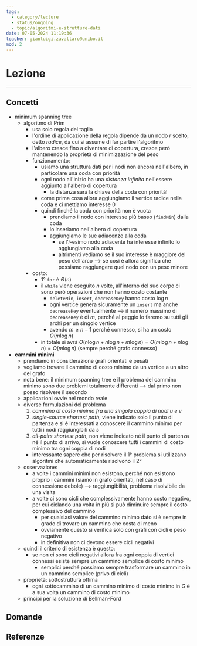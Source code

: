 ```yaml
---
tags:
  - category/lecture
  - status/ongoing
  - topic/algoritmi-e-strutture-dati
date: 07-05-2024 11:19:36
teacher: gianluigi.zavattaro@unibo.it
mod: 2
---
```

# Lezione
---
## Concetti
- minimum spanning tree
	- algoritmo di Prim
		- usa solo regola del taglio
		- l'ordine di applicazione della regola dipende da un nodo $r$ scelto, detto _radice_, da cui si assume di far partire l'algoritmo
		- l'albero cresce fino a diventare di copertura, cresce però mantenendo la proprietà di minimizzazione del peso
		- funzionamento:
			- usiamo una struttura dati per i nodi non ancora nell'albero, in particolare una coda con priorità
			- ogni nodo all'inizio ha una _distanza infinita_ nell'essere aggiunto all'albero di copertura
				- la distanza sarà la chiave della coda con priorità!
			- come prima cosa allora aggiungiamo il vertice radice nella coda e ci mettiamo interesse 0
			- quindi finché la coda con priorità non è vuota
				- prendiamo il nodo con interesse più basso (`findMin`) dalla coda
				- lo inseriamo nell'albero di copertura
				- aggiungiamo le sue adiacenze alla coda
					- se l'$i$-esimo nodo adiacente ha interesse infinito lo aggiungiamo alla coda
					- altrimenti vediamo se il suo interesse è maggiore del peso dell'arco --> se così è allora significa che possiamo raggiungere quel nodo con un peso minore
		- costo:
			- 1° `for` è $\Theta(n)$
			- il `while` viene eseguito $n$ volte, all'interno del suo corpo ci sono però operazioni che non hanno costo costante
				- `deleteMin`, `insert`, `decreaseKey` hanno costo $\log{n}$
				- ogni vertice genera sicuramente un `insert` ma anche `decreaseKey` eventualmente --> il numero massimo di `decreaseKey` è di $m$, perché al peggio lo faremo su tutti gli archi per un singolo vertice
				- avendo $m \geq n - 1$ perché connesso, si ha un costo $O(m\log{n})$
			- in totale si avrà $O(n \log{n} + n\log{n} + m\log{n}) = O(m\log{n} + n\log{n}) = O(m\log{n})$ (sempre perché grafo connesso)
- **cammini minimi**
	- prendiamo in considerazione grafi orientati e pesati
	- vogliamo trovare il cammino di costo minimo da un vertice a un altro del grafo
	- nota bene: il minimum spanning tree e il problema del cammino minimo sono due problemi totalmente differenti --> dal primo non posso risolvere il secondo
	- applicazioni ovvie nel mondo reale
	- diverse formulazioni del problema
		1. _cammino di costo minimo fra una singola coppia di nodi $u$ e $v$_
		2. _single-source shortest path_, viene indicato solo il punto di partenza e si è interessati a conoscere il cammino minimo per tutti i nodi raggiungibili da $s$
		3. _all-pairs shortest path_, non viene indicato né il punto di partenza né il punto di arrivo, si vuole conoscere tutti i cammini di costo minimo tra ogni coppia di nodi
		- interessante sapere che per risolvere il 1° problema si utilizzano algoritmi che automaticamente risolvono il 2°
	- osservazione:
		- a volte i cammini minimi non esistono, perché non esistono proprio i cammini (siamo in grafo orientati, nel caso di connessione debole) --> raggiungibilità, problema risolvibile da una visita
		- a volte ci sono cicli che complessivamente hanno costo negativo, per cui ciclando una volta in più si può diminuire sempre il costo complessivo del cammino
			- per qualsiasi valore del cammino minimo dato si è sempre in grado di trovare un cammino che costa di meno
			- ovviamente questo si verifica solo con grafi con cicli e peso negativo
			- in definitiva non ci devono essere cicli negativi
	- quindi il criterio di esistenza è questo:
		- se non ci sono cicli negativi allora fra ogni coppia di vertici connessi esiste sempre un cammino semplice di costo minimo
			- semplici perché possiamo sempre trasformare un cammino in un cammino semplice (privo di cicli)
	- proprietà: sottostruttura ottima
		- ogni sottocammino di un cammino minimo di costo minimo in $G$ è a sua volta un cammino di costo minimo
	- principi per la soluzione di Bellman-Ford

## Domande

## Referenze
